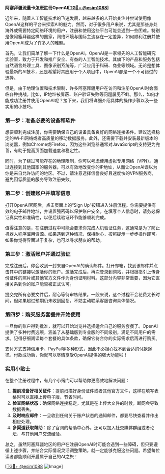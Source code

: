 **阿塞拜疆流量卡怎麽註冊OpenAI[[TG💪+ @esim1088](https://t.me/s/esim1088)]**

近年来，随着人工智能技术的飞速发展，越来越多的人开始关注并尝试使用像OpenAI这样的平台来探索AI的魅力。然而，对于很多用户来说，尤其是那些身处海外或需要特定网络环境的用户，注册和使用这些平台可能会遇到一些困难。特别是像阿塞拜疆这样的国家，网络环境与国际主流存在一定差异，如何顺利注册并使用OpenAI成为了许多人的难题。

首先，让我们简单了解一下什么是OpenAI。OpenAI是一家领先的人工智能研究实验室，致力于开发和推广安全、有益的人工智能技术。其旗下的产品和服务包括自然语言处理工具、图像识别系统等，广泛应用于科研、商业等领域。无论是想体验最新的AI技术，还是希望将其应用于个人项目中，OpenAI都是一个不可错过的选择。

但是，由于地理位置和技术限制，许多阿塞拜疆用户在访问和注册OpenAI时会面临各种挑战。比如，IP地址被屏蔽、账户验证失败等问题屡见不鲜。那么，如何才能成功注册并使用OpenAI呢？接下来，我们将详细介绍具体的操作步骤以及一些实用的小技巧。

### 第一步：准备必要的设备和软件

想要顺利完成注册，你需要确保自己的设备具备良好的网络连接条件。建议选择稳定的Wi-Fi网络或者高质量的移动数据服务。此外，还需要下载并安装最新版本的浏览器，例如Chrome或Firefox，因为这些浏览器通常对JavaScript的支持更为完善，有助于提高页面加载速度和稳定性。

同时，为了绕过可能存在的地理限制，你可以考虑使用虚拟专用网络（VPN）。通过连接到其他国家的服务器，可以有效地改变你的IP地址，从而让OpenAI误以为你是来自允许访问的地区。不过，请注意选择信誉良好且速度快的VPN服务商，避免因低质量的服务导致注册失败。

### 第二步：创建账户并填写信息

打开OpenAI官网后，点击页面上的“Sign Up”按钮进入注册流程。你需要提供有效的电子邮件地址，并设置强密码以保护账户安全。在填写个人信息时，请务必保证真实性和准确性，以便后续验证环节能够顺利完成。

值得注意的是，在注册过程中可能会要求你完成人机验证任务，这通常是为了防止机器人程序滥用资源。如果遇到这种情况，保持耐心，按照提示一步步操作即可。如果你觉得界面过于复杂，也可以寻求朋友的帮助。

### 第三步：激活账户并通过验证

完成注册后，你会收到一封来自OpenAI的确认邮件。打开邮箱，找到该邮件并点击其中的链接以激活你的账户。激活完成后，再次登录到网站，并根据指引上传身份证件的照片或其他官方文件作为身份证明材料。这部分内容非常重要，因为它直接关系到你的账户能否被正式认可。

提交完所有必要文件后，耐心等待审核结果。一般来说，这个过程不会花费太长时间，但如果超过预期仍未收到回复，不妨主动联系客服咨询具体情况。

### 第四步：购买服务套餐并开始使用

一旦你的账户得到批准，就可以开始浏览并选择适合自己的服务套餐了。OpenAI提供了多种付费选项，涵盖了从基础版到专业版的不同级别，满足不同用户的需求。记得仔细阅读每个套餐的具体条款，确保它符合你的实际需求后再进行购买。

支付方式支持信用卡、PayPal等多种形式，因此不必担心找不到合适的付款途径。付款成功后，你就可以尽情享受OpenAI提供的强大功能啦！

### 实用小贴士

在整个注册过程中，有几个小窍门可以帮助你更高效地解决问题：

1. **提前准备好相关证件**：提前扫描好身份证件或者其他官方文件，这样在填写表格时可以直接上传电子版，节省时间。
2. **检查网络状态**：确保网络连接稳定，尤其是在上传大文件的时候，断网会导致数据丢失。
3. **及时响应邮件**：一旦收到任何关于账户状态的通知邮件，都要尽快查看并作出相应处理。
4. **多渠道获取帮助**：除了官网的帮助中心外，还可以加入社交媒体群组或者论坛，与其他用户交流经验。

总之，虽然阿塞拜疆地区的用户在注册OpenAI时可能会遇到一些障碍，但只要遵循上述步骤，并结合实际情况灵活调整策略，就一定能够克服这些问题。希望每位读者都能顺利开启属于自己的AI之旅！

[[TG💪+ @esim1088](https://t.me/s/esim1088) ![Image](https://i.postimg.cc/4NQfJmqS/Snipaste-2025-05-13-00-14-12.png)]